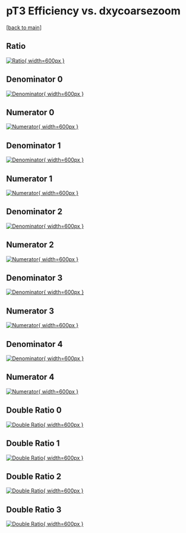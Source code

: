 # pT3 Efficiency vs. dxycoarsezoom

[[back to main](./)]



## Ratio

[![Ratio](../mtv/var/pT3_vtr_13_-1_eff_dxycoarsezoom.png){ width=600px }](../mtv/var/pT3_vtr_13_-1_eff_dxycoarsezoom.pdf)

## Denominator 0

[![Denominator](../mtv/den/pT3_vtr_13_-1_eff_dxycoarsezoom_den0.png){ width=600px }](../mtv/den/pT3_vtr_13_-1_eff_dxycoarsezoom_den0.pdf)

## Numerator 0

[![Numerator](../mtv/num/pT3_vtr_13_-1_eff_dxycoarsezoom_num0.png){ width=600px }](../mtv/num/pT3_vtr_13_-1_eff_dxycoarsezoom_num0.pdf)

## Denominator 1

[![Denominator](../mtv/den/pT3_vtr_13_-1_eff_dxycoarsezoom_den1.png){ width=600px }](../mtv/den/pT3_vtr_13_-1_eff_dxycoarsezoom_den1.pdf)

## Numerator 1

[![Numerator](../mtv/num/pT3_vtr_13_-1_eff_dxycoarsezoom_num1.png){ width=600px }](../mtv/num/pT3_vtr_13_-1_eff_dxycoarsezoom_num1.pdf)

## Denominator 2

[![Denominator](../mtv/den/pT3_vtr_13_-1_eff_dxycoarsezoom_den2.png){ width=600px }](../mtv/den/pT3_vtr_13_-1_eff_dxycoarsezoom_den2.pdf)

## Numerator 2

[![Numerator](../mtv/num/pT3_vtr_13_-1_eff_dxycoarsezoom_num2.png){ width=600px }](../mtv/num/pT3_vtr_13_-1_eff_dxycoarsezoom_num2.pdf)

## Denominator 3

[![Denominator](../mtv/den/pT3_vtr_13_-1_eff_dxycoarsezoom_den3.png){ width=600px }](../mtv/den/pT3_vtr_13_-1_eff_dxycoarsezoom_den3.pdf)

## Numerator 3

[![Numerator](../mtv/num/pT3_vtr_13_-1_eff_dxycoarsezoom_num3.png){ width=600px }](../mtv/num/pT3_vtr_13_-1_eff_dxycoarsezoom_num3.pdf)

## Denominator 4

[![Denominator](../mtv/den/pT3_vtr_13_-1_eff_dxycoarsezoom_den4.png){ width=600px }](../mtv/den/pT3_vtr_13_-1_eff_dxycoarsezoom_den4.pdf)

## Numerator 4

[![Numerator](../mtv/num/pT3_vtr_13_-1_eff_dxycoarsezoom_num4.png){ width=600px }](../mtv/num/pT3_vtr_13_-1_eff_dxycoarsezoom_num4.pdf)

## Double Ratio 0

[![Double Ratio](../mtv/ratio/pT3_vtr_13_-1_eff_dxycoarsezoom_ratio0.png){ width=600px }](../mtv/ratio/pT3_vtr_13_-1_eff_dxycoarsezoom_ratio0.pdf)

## Double Ratio 1

[![Double Ratio](../mtv/ratio/pT3_vtr_13_-1_eff_dxycoarsezoom_ratio1.png){ width=600px }](../mtv/ratio/pT3_vtr_13_-1_eff_dxycoarsezoom_ratio1.pdf)

## Double Ratio 2

[![Double Ratio](../mtv/ratio/pT3_vtr_13_-1_eff_dxycoarsezoom_ratio2.png){ width=600px }](../mtv/ratio/pT3_vtr_13_-1_eff_dxycoarsezoom_ratio2.pdf)

## Double Ratio 3

[![Double Ratio](../mtv/ratio/pT3_vtr_13_-1_eff_dxycoarsezoom_ratio3.png){ width=600px }](../mtv/ratio/pT3_vtr_13_-1_eff_dxycoarsezoom_ratio3.pdf)

